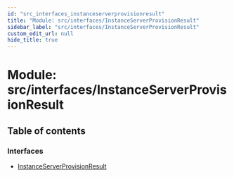 ```yaml
---
id: "src_interfaces_instanceserverprovisionresult"
title: "Module: src/interfaces/InstanceServerProvisionResult"
sidebar_label: "src/interfaces/InstanceServerProvisionResult"
custom_edit_url: null
hide_title: true
---
```


# Module: src/interfaces/InstanceServerProvisionResult

## Table of contents

### Interfaces

- [InstanceServerProvisionResult](../interfaces/src_interfaces_instanceserverprovisionresult.instanceserverprovisionresult.md)
